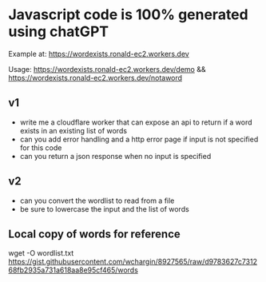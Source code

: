 # Javascript code is 100% generated using chatGPT

Example at: https://wordexists.ronald-ec2.workers.dev

Usage:  https://wordexists.ronald-ec2.workers.dev/demo && https://wordexists.ronald-ec2.workers.dev/notaword

## v1

* write me a cloudflare worker that can expose an api to return if a word exists in an existing list of words
* can you add error handling and a http error page if input is not specified for this code
* can you return a json response when no input is specified


## v2

* can you convert the wordlist to read from a file
* be sure to lowercase the input and the list of words


## Local copy of words for reference
wget -O wordlist.txt https://gist.githubusercontent.com/wchargin/8927565/raw/d9783627c731268fb2935a731a618aa8e95cf465/words

